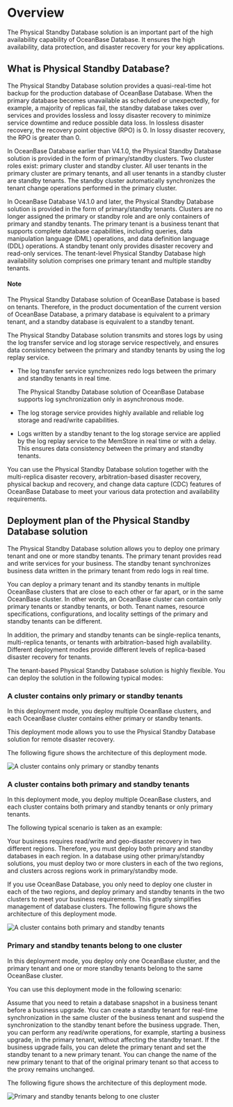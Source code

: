 # Overview

The Physical Standby Database solution is an important part of the high availability capability of OceanBase Database. It ensures the high availability, data protection, and disaster recovery for your key applications.

## What is Physical Standby Database?

The Physical Standby Database solution provides a quasi-real-time hot backup for the production database of OceanBase Database. When the primary database becomes unavailable as scheduled or unexpectedly, for example, a majority of replicas fail, the standby database takes over services and provides lossless and lossy disaster recovery to minimize service downtime and reduce possible data loss. In lossless disaster recovery, the recovery point objective (RPO) is 0. In lossy disaster recovery, the RPO is greater than 0.

In OceanBase Database earlier than V4.1.0, the Physical Standby Database solution is provided in the form of primary/standby clusters. Two cluster roles exist: primary cluster and standby cluster. All user tenants in the primary cluster are primary tenants, and all user tenants in a standby cluster are standby tenants. The standby cluster automatically synchronizes the tenant change operations performed in the primary cluster.

In OceanBase Database V4.1.0 and later, the Physical Standby Database solution is provided in the form of primary/standby tenants. Clusters are no longer assigned the primary or standby role and are only containers of primary and standby tenants. The primary tenant is a business tenant that supports complete database capabilities, including queries, data manipulation language (DML) operations, and data definition language (DDL) operations. A standby tenant only provides disaster recovery and read-only services. The tenant-level Physical Standby Database high availability solution comprises one primary tenant and multiple standby tenants.

<main id="notice" type='explain'>
<h4>Note</h4>
<p>The Physical Standby Database solution of OceanBase Database is based on tenants. Therefore, in the product documentation of the current version of OceanBase Database, a primary database is equivalent to a primary tenant, and a standby database is equivalent to a standby tenant. </p>
</main>

The Physical Standby Database solution transmits and stores logs by using the log transfer service and log storage service respectively, and ensures data consistency between the primary and standby tenants by using the log replay service.

* The log transfer service synchronizes redo logs between the primary and standby tenants in real time.

   The Physical Standby Database solution of OceanBase Database supports log synchronization only in asynchronous mode.

* The log storage service provides highly available and reliable log storage and read/write capabilities.

* Logs written by a standby tenant to the log storage service are applied by the log replay service to the MemStore in real time or with a delay. This ensures data consistency between the primary and standby tenants.

You can use the Physical Standby Database solution together with the multi-replica disaster recovery, arbitration-based disaster recovery, physical backup and recovery, and change data capture (CDC) features of OceanBase Database to meet your various data protection and availability requirements.

## Deployment plan of the Physical Standby Database solution

The Physical Standby Database solution allows you to deploy one primary tenant and one or more standby tenants. The primary tenant provides read and write services for your business. The standby tenant synchronizes business data written in the primary tenant from redo logs in real time.

You can deploy a primary tenant and its standby tenants in multiple OceanBase clusters that are close to each other or far apart, or in the same OceanBase cluster. In other words, an OceanBase cluster can contain only primary tenants or standby tenants, or both. Tenant names, resource specifications, configurations, and locality settings of the primary and standby tenants can be different.

In addition, the primary and standby tenants can be single-replica tenants, multi-replica tenants, or tenants with arbitration-based high availability. Different deployment modes provide different levels of replica-based disaster recovery for tenants.

The tenant-based Physical Standby Database solution is highly flexible. You can deploy the solution in the following typical modes:

### A cluster contains only primary or standby tenants

In this deployment mode, you deploy multiple OceanBase clusters, and each OceanBase cluster contains either primary or standby tenants.

This deployment mode allows you to use the Physical Standby Database solution for remote disaster recovery.

The following figure shows the architecture of this deployment mode.

![A cluster contains only primary or standby tenants](https://obbusiness-private.oss-cn-shanghai.aliyuncs.com/doc/img/observer-enterprise/V4.2.1/manage/only-primary-tenants-or-standby-tenants-in-a-cluster.png)

### A cluster contains both primary and standby tenants

In this deployment mode, you deploy multiple OceanBase clusters, and each cluster contains both primary and standby tenants or only primary tenants.

The following typical scenario is taken as an example:

Your business requires read/write and geo-disaster recovery in two different regions. Therefore, you must deploy both primary and standby databases in each region. In a database using other primary/standby solutions, you must deploy two or more clusters in each of the two regions, and clusters across regions work in primary/standby mode.

If you use OceanBase Database, you only need to deploy one cluster in each of the two regions, and deploy primary and standby tenants in the two clusters to meet your business requirements. This greatly simplifies management of database clusters. The following figure shows the architecture of this deployment mode.

![A cluster contains both primary and standby tenants](https://obbusiness-private.oss-cn-shanghai.aliyuncs.com/doc/img/observer-enterprise/V4.2.1/manage/both-primary-tenants-and-standby-tenants-in-a-cluster.png)

### Primary and standby tenants belong to one cluster

In this deployment mode, you deploy only one OceanBase cluster, and the primary tenant and one or more standby tenants belong to the same OceanBase cluster.

You can use this deployment mode in the following scenario:

Assume that you need to retain a database snapshot in a business tenant before a business upgrade. You can create a standby tenant for real-time synchronization in the same cluster of the business tenant and suspend the synchronization to the standby tenant before the business upgrade. Then, you can perform any read/write operations, for example, starting a business upgrade, in the primary tenant, without affecting the standby tenant. If the business upgrade fails, you can delete the primary tenant and set the standby tenant to a new primary tenant. You can change the name of the new primary tenant to that of the original primary tenant so that access to the proxy remains unchanged.

The following figure shows the architecture of this deployment mode.

![Primary and standby tenants belong to one cluster](https://obbusiness-private.oss-cn-shanghai.aliyuncs.com/doc/img/observer-enterprise/V4.2.1/manage/the-primary-tenant-and-the-standby-tenant-in-the-same-cluster.png)
